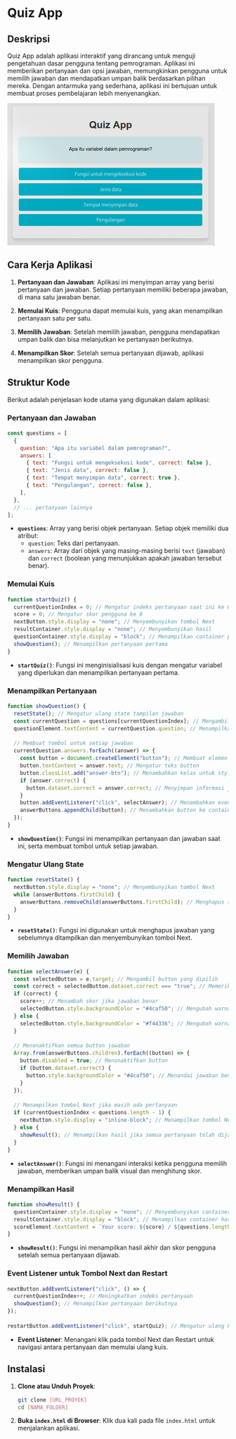 # Quiz App

## Deskripsi

Quiz App adalah aplikasi interaktif yang dirancang untuk menguji pengetahuan dasar pengguna tentang pemrograman. Aplikasi ini memberikan pertanyaan dan opsi jawaban, memungkinkan pengguna untuk memilih jawaban dan mendapatkan umpan balik berdasarkan pilihan mereka. Dengan antarmuka yang sederhana, aplikasi ini bertujuan untuk membuat proses pembelajaran lebih menyenangkan.

![Screenshot App](image.png)

## Cara Kerja Aplikasi

1. **Pertanyaan dan Jawaban**: Aplikasi ini menyimpan array yang berisi pertanyaan dan jawaban. Setiap pertanyaan memiliki beberapa jawaban, di mana satu jawaban benar.

2. **Memulai Kuis**: Pengguna dapat memulai kuis, yang akan menampilkan pertanyaan satu per satu.

3. **Memilih Jawaban**: Setelah memilih jawaban, pengguna mendapatkan umpan balik dan bisa melanjutkan ke pertanyaan berikutnya.

4. **Menampilkan Skor**: Setelah semua pertanyaan dijawab, aplikasi menampilkan skor pengguna.

## Struktur Kode

Berikut adalah penjelasan kode utama yang digunakan dalam aplikasi:

### Pertanyaan dan Jawaban

```javascript
const questions = [
  {
    question: "Apa itu variabel dalam pemrograman?",
    answers: [
      { text: "Fungsi untuk mengeksekusi kode", correct: false },
      { text: "Jenis data", correct: false },
      { text: "Tempat menyimpan data", correct: true },
      { text: "Pengulangan", correct: false },
    ],
  },
  // ... pertanyaan lainnya
];
```

- **`questions`**: Array yang berisi objek pertanyaan. Setiap objek memiliki dua atribut:
  - `question`: Teks dari pertanyaan.
  - `answers`: Array dari objek yang masing-masing berisi `text` (jawaban) dan `correct` (boolean yang menunjukkan apakah jawaban tersebut benar).

### Memulai Kuis

```javascript
function startQuiz() {
  currentQuestionIndex = 0; // Mengatur indeks pertanyaan saat ini ke 0
  score = 0; // Mengatur skor pengguna ke 0
  nextButton.style.display = "none"; // Menyembunyikan tombol Next
  resultContainer.style.display = "none"; // Menyembunyikan hasil
  questionContainer.style.display = "block"; // Menampilkan container pertanyaan
  showQuestion(); // Menampilkan pertanyaan pertama
}
```

- **`startQuiz()`**: Fungsi ini menginisialisasi kuis dengan mengatur variabel yang diperlukan dan menampilkan pertanyaan pertama.

### Menampilkan Pertanyaan

```javascript
function showQuestion() {
  resetState(); // Mengatur ulang state tampilan jawaban
  const currentQuestion = questions[currentQuestionIndex]; // Mengambil pertanyaan saat ini
  questionElement.textContent = currentQuestion.question; // Menampilkan teks pertanyaan

  // Membuat tombol untuk setiap jawaban
  currentQuestion.answers.forEach((answer) => {
    const button = document.createElement("button"); // Membuat elemen button
    button.textContent = answer.text; // Mengatur teks button
    button.classList.add("answer-btn"); // Menambahkan kelas untuk styling
    if (answer.correct) {
      button.dataset.correct = answer.correct; // Menyimpan informasi jika jawaban benar
    }
    button.addEventListener("click", selectAnswer); // Menambahkan event listener untuk mengelola klik
    answerButtons.appendChild(button); // Menambahkan button ke container jawaban
  });
}
```

- **`showQuestion()`**: Fungsi ini menampilkan pertanyaan dan jawaban saat ini, serta membuat tombol untuk setiap jawaban.

### Mengatur Ulang State

```javascript
function resetState() {
  nextButton.style.display = "none"; // Menyembunyikan tombol Next
  while (answerButtons.firstChild) {
    answerButtons.removeChild(answerButtons.firstChild); // Menghapus semua tombol jawaban
  }
}
```

- **`resetState()`**: Fungsi ini digunakan untuk menghapus jawaban yang sebelumnya ditampilkan dan menyembunyikan tombol Next.

### Memilih Jawaban

```javascript
function selectAnswer(e) {
  const selectedButton = e.target; // Mengambil button yang dipilih
  const correct = selectedButton.dataset.correct === "true"; // Memeriksa apakah jawaban benar
  if (correct) {
    score++; // Menambah skor jika jawaban benar
    selectedButton.style.backgroundColor = "#4caf50"; // Mengubah warna background menjadi hijau
  } else {
    selectedButton.style.backgroundColor = "#f44336"; // Mengubah warna background menjadi merah
  }

  // Menonaktifkan semua button jawaban
  Array.from(answerButtons.children).forEach((button) => {
    button.disabled = true; // Menonaktifkan button
    if (button.dataset.correct) {
      button.style.backgroundColor = "#4caf50"; // Menandai jawaban benar
    }
  });

  // Menampilkan tombol Next jika masih ada pertanyaan
  if (currentQuestionIndex < questions.length - 1) {
    nextButton.style.display = "inline-block"; // Menampilkan tombol Next
  } else {
    showResult(); // Menampilkan hasil jika semua pertanyaan telah dijawab
  }
}
```

- **`selectAnswer()`**: Fungsi ini menangani interaksi ketika pengguna memilih jawaban, memberikan umpan balik visual dan menghitung skor.

### Menampilkan Hasil

```javascript
function showResult() {
  questionContainer.style.display = "none"; // Menyembunyikan container pertanyaan
  resultContainer.style.display = "block"; // Menampilkan container hasil
  scoreElement.textContent = `Your score: ${score} / ${questions.length}`; // Menampilkan skor akhir
}
```

- **`showResult()`**: Fungsi ini menampilkan hasil akhir dan skor pengguna setelah semua pertanyaan dijawab.

### Event Listener untuk Tombol Next dan Restart

```javascript
nextButton.addEventListener("click", () => {
  currentQuestionIndex++; // Meningkatkan indeks pertanyaan
  showQuestion(); // Menampilkan pertanyaan berikutnya
});

restartButton.addEventListener("click", startQuiz); // Mengatur ulang kuis saat tombol restart ditekan
```

- **Event Listener**: Menangani klik pada tombol Next dan Restart untuk navigasi antara pertanyaan dan memulai ulang kuis.

## Instalasi

1. **Clone atau Unduh Proyek**:

   ```bash
   git clone [URL_PROYEK]
   cd [NAMA_FOLDER]
   ```

2. **Buka `index.html` di Browser**:
   Klik dua kali pada file `index.html` untuk menjalankan aplikasi.
